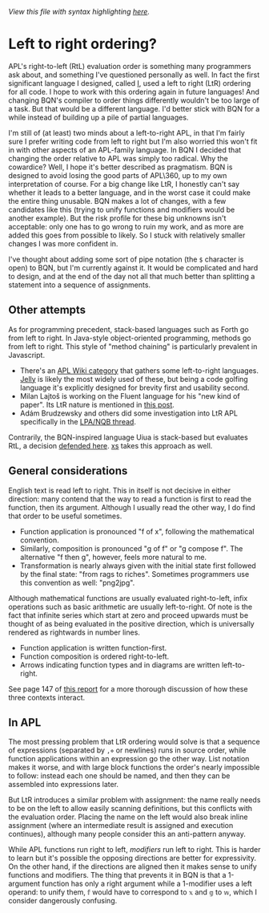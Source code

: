 *View this file with syntax highlighting [here](https://saltytine.github.io/BQN/commentary/ltr.html).*

# Left to right ordering?

APL's right-to-left (RtL) evaluation order is something many programmers ask about, and something I've questioned personally as well. In fact the first significant language I designed, called [I](https://github.com/saltytine/ILanguage), used a left to right (LtR) ordering for all code. I hope to work with this ordering again in future languages! And changing BQN's compiler to order things differently wouldn't be too large of a task. But that would be a different language. I'd better stick with BQN for a while instead of building up a pile of partial languages.

I'm still of (at least) two minds about a left-to-right APL, in that I'm fairly sure I prefer writing code from left to right but I'm also worried this won't fit in with other aspects of an APL-family language. In BQN I decided that changing the order relative to APL was simply too radical. Why the cowardice? Well, I hope it's better described as pragmatism. BQN is designed to avoid losing the good parts of APL\360, up to my own interpretation of course. For a big change like LtR, I honestly can't say whether it leads to a better language, and in the worst case it could make the entire thing unusable. BQN makes a lot of changes, with a few candidates like this (trying to unify functions and modifiers would be another example). But the risk profile for these big unknowns isn't acceptable: only one has to go wrong to ruin my work, and as more are added this goes from possible to likely. So I stuck with relatively smaller changes I was more confident in.

I've thought about adding some sort of pipe notation (the `$` character is open) to BQN, but I'm currently against it. It would be complicated and hard to design, and at the end of the day not all that much better than splitting a statement into a sequence of assignments.

## Other attempts

As for programming precedent, stack-based languages such as Forth go from left to right. In Java-style object-oriented programming, methods go from left to right. This style of "method chaining" is particularly prevalent in Javascript.

- There's an [APL Wiki category](https://aplwiki.com/wiki/Category:Left_to_right) that gathers some left-to-right languages. [Jelly](https://github.com/DennisMitchell/jellylanguage) is likely the most widely used of these, but being a code golfing language it's explicitly designed for brevity first and usability second.
- Milan Lajtoš is working on the Fluent language for his "new kind of paper". Its LtR nature is mentioned in [this post](https://mlajtos.mu/posts/new-kind-of-paper-2).
- Adám Brudzewsky and others did some investigation into LtR APL specifically in the [LPA/NQB thread](https://topanswers.xyz/apl?q=1660).

Contrarily, the BQN-inspired language Uiua is stack-based but evaluates RtL, a decision [defended here](https://www.uiua.org/rtl). [xs](https://aplwiki.com/wiki/Xs) takes this approach as well.

## General considerations

English text is read left to right. This in itself is not decisive in either direction: many contend that the way to read a function is first to read the function, then its argument. Although I usually read the other way, I do find that order to be useful sometimes.

- Function application is pronounced "f of x", following the mathematical convention.
- Similarly, composition is pronounced "g of f" or "g compose f". The alternative "f then g", however, feels more natural to me.
- Transformation is nearly always given with the initial state first followed by the final state: "from rags to riches". Sometimes programmers use this convention as well: "png2jpg".

Although mathematical functions are usually evaluated right-to-left, infix operations such as basic arithmetic are usually left-to-right. Of note is the fact that infinite series which start at zero and proceed upwards must be thought of as being evaluated in the positive direction, which is universally rendered as rightwards in number lines.

- Function application is written function-first.
- Function composition is ordered right-to-left.
- Arrows indicating function types and in diagrams are written left-to-right.

See page 147 of [this report](http://www.bitsavers.org/pdf/dec/tech_reports/SRC-RR-169.pdf) for a more thorough discussion of how these three contexts interact.

## In APL

The most pressing problem that LtR ordering would solve is that a sequence of expressions (separated by `,⋄` or newlines) runs in source order, while function applications within an expression go the other way. List notation makes it worse, and with large block functions the order's nearly impossible to follow: instead each one should be named, and then they can be assembled into expressions later.

But LtR introduces a similar problem with assignment: the name really needs to be on the left to allow easily scanning definitions, but this conflicts with the evaluation order. Placing the name on the left would also break inline assignment (where an intermediate result is assigned and execution continues), although many people consider this an anti-pattern anyway.

While APL functions run right to left, *modifiers* run left to right. This is harder to learn but it's possible the opposing directions are better for expressivity. On the other hand, if the directions are aligned then it makes sense to unify functions and modifiers. The thing that prevents it in BQN is that a 1-argument function has only a right argument while a 1-modifier uses a left operand: to unify them, `𝕗` would have to correspond to `𝕩` and `𝕘` to `𝕨`, which I consider dangerously confusing.
